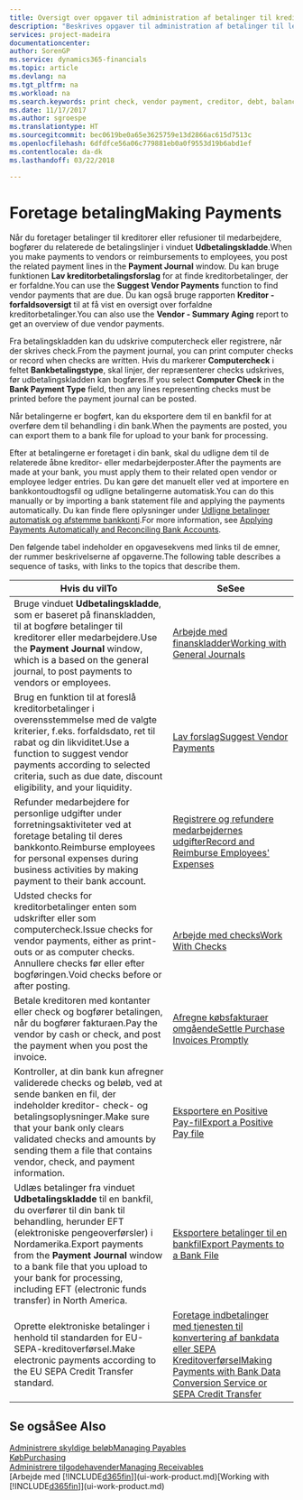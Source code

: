 ```yaml
---
title: Oversigt over opgaver til administration af betalinger til kreditorer | Microsoft Docs
description: "Beskrives opgaver til administration af betalinger til leverandører eller kreditorer, herunder bogføring af betalingslinjer og visning af en oversigt over den forfaldne saldo."
services: project-madeira
documentationcenter: 
author: SorenGP
ms.service: dynamics365-financials
ms.topic: article
ms.devlang: na
ms.tgt_pltfrm: na
ms.workload: na
ms.search.keywords: print check, vendor payment, creditor, debt, balance due, AP
ms.date: 11/17/2017
ms.author: sgroespe
ms.translationtype: HT
ms.sourcegitcommit: bec0619be0a65e3625759e13d2866ac615d7513c
ms.openlocfilehash: 6dfdfce56a06c779881eb0a0f9553d19b6abd1ef
ms.contentlocale: da-dk
ms.lasthandoff: 03/22/2018

---
```

# <a name="making-payments"></a><span data-ttu-id="143b6-103">Foretage betaling</span><span class="sxs-lookup"><span data-stu-id="143b6-103">Making Payments</span></span>
<span data-ttu-id="143b6-104">Når du foretager betalinger til kreditorer eller refusioner til medarbejdere, bogfører du relaterede de betalingslinjer i vinduet **Udbetalingskladde**.</span><span class="sxs-lookup"><span data-stu-id="143b6-104">When you make payments to vendors or reimbursements to employees, you post the related payment lines in the **Payment Journal** window.</span></span> <span data-ttu-id="143b6-105">Du kan bruge funktionen **Lav kreditorbetalingsforslag** for at finde kreditorbetalinger, der er forfaldne.</span><span class="sxs-lookup"><span data-stu-id="143b6-105">You can use the **Suggest Vendor Payments** function to find vendor payments that are due.</span></span> <span data-ttu-id="143b6-106">Du kan også bruge rapporten **Kreditor - forfaldsoversigt** til at få vist en oversigt over forfaldne kreditorbetalinger.</span><span class="sxs-lookup"><span data-stu-id="143b6-106">You can also use the **Vendor - Summary Aging** report to get an overview of due vendor payments.</span></span>

<span data-ttu-id="143b6-107">Fra betalingskladden kan du udskrive computercheck eller registrere, når der skrives check.</span><span class="sxs-lookup"><span data-stu-id="143b6-107">From the payment journal, you can print computer checks or record when checks are written.</span></span> <span data-ttu-id="143b6-108">Hvis du markerer **Computercheck** i feltet **Bankbetalingstype**, skal linjer, der repræsenterer checks udskrives, før udbetalingskladden kan bogføres.</span><span class="sxs-lookup"><span data-stu-id="143b6-108">If you select **Computer Check** in the **Bank Payment Type** field, then any lines representing checks must be printed before the payment journal can be posted.</span></span>

<span data-ttu-id="143b6-109">Når betalingerne er bogført, kan du eksportere dem til en bankfil for at overføre dem til behandling i din bank.</span><span class="sxs-lookup"><span data-stu-id="143b6-109">When the payments are posted, you can export them to a bank file for upload to your bank for processing.</span></span>

<span data-ttu-id="143b6-110">Efter at betalingerne er foretaget i din bank, skal du udligne dem til de relaterede åbne kreditor- eller medarbejderposter.</span><span class="sxs-lookup"><span data-stu-id="143b6-110">After the payments are made at your bank, you must apply them to their related open vendor or employee ledger entries.</span></span> <span data-ttu-id="143b6-111">Du kan gøre det manuelt eller ved at importere en bankkontoudtogsfil og udligne betalingerne automatisk.</span><span class="sxs-lookup"><span data-stu-id="143b6-111">You can do this manually or by importing a bank statement file and applying the payments automatically.</span></span> <span data-ttu-id="143b6-112">Du kan finde flere oplysninger under [Udligne betalinger automatisk og afstemme bankkonti](receivables-apply-payments-auto-reconcile-bank-accounts.md).</span><span class="sxs-lookup"><span data-stu-id="143b6-112">For more information, see [Applying Payments Automatically and Reconciling Bank Accounts](receivables-apply-payments-auto-reconcile-bank-accounts.md).</span></span>

<span data-ttu-id="143b6-113">Den følgende tabel indeholder en opgavesekvens med links til de emner, der rummer beskrivelserne af opgaverne.</span><span class="sxs-lookup"><span data-stu-id="143b6-113">The following table describes a sequence of tasks, with links to the topics that describe them.</span></span>

| <span data-ttu-id="143b6-114">Hvis du vil</span><span class="sxs-lookup"><span data-stu-id="143b6-114">To</span></span> | <span data-ttu-id="143b6-115">Se</span><span class="sxs-lookup"><span data-stu-id="143b6-115">See</span></span> |
| --- | --- |
|<span data-ttu-id="143b6-116">Bruge vinduet **Udbetalingskladde**, som er baseret på finanskladden, til at bogføre betalinger til kreditorer eller medarbejdere.</span><span class="sxs-lookup"><span data-stu-id="143b6-116">Use the **Payment Journal** window, which is a based on the general journal, to post payments to vendors or employees.</span></span>|[<span data-ttu-id="143b6-117">Arbejde med finanskladder</span><span class="sxs-lookup"><span data-stu-id="143b6-117">Working with General Journals</span></span>](ui-work-general-journals.md)|
| <span data-ttu-id="143b6-118">Brug en funktion til at foreslå kreditorbetalinger i overensstemmelse med de valgte kriterier, f.eks. forfaldsdato, ret til rabat og din likviditet.</span><span class="sxs-lookup"><span data-stu-id="143b6-118">Use a function to suggest vendor payments according to selected criteria, such as due date, discount eligibility, and your liquidity.</span></span> |[<span data-ttu-id="143b6-119">Lav forslag</span><span class="sxs-lookup"><span data-stu-id="143b6-119">Suggest Vendor Payments</span></span>](payables-how-suggest-vendor-payments.md) |
|<span data-ttu-id="143b6-120">Refunder medarbejdere for personlige udgifter under forretningsaktiviteter ved at foretage betaling til deres bankkonto.</span><span class="sxs-lookup"><span data-stu-id="143b6-120">Reimburse employees for personal expenses during business activities by making payment to their bank account.</span></span>|[<span data-ttu-id="143b6-121">Registrere og refundere medarbejdernes udgifter</span><span class="sxs-lookup"><span data-stu-id="143b6-121">Record and Reimburse Employees' Expenses</span></span>](finance-how-record-reimburse-employee-expenses.md)|
| <span data-ttu-id="143b6-122">Udsted checks for kreditorbetalinger enten som udskrifter eller som computercheck.</span><span class="sxs-lookup"><span data-stu-id="143b6-122">Issue checks for vendor payments, either as print-outs or as computer checks.</span></span> <span data-ttu-id="143b6-123">Annullere checks før eller efter bogføringen.</span><span class="sxs-lookup"><span data-stu-id="143b6-123">Void checks before or after posting.</span></span> |[<span data-ttu-id="143b6-124">Arbejde med checks</span><span class="sxs-lookup"><span data-stu-id="143b6-124">Work With Checks</span></span>](payables-how-work-checks.md) |
| <span data-ttu-id="143b6-125">Betale kreditoren med kontanter eller check og bogfører betalingen, når du bogfører fakturaen.</span><span class="sxs-lookup"><span data-stu-id="143b6-125">Pay the vendor by cash or check, and post the payment when you post the invoice.</span></span> |[<span data-ttu-id="143b6-126">Afregne købsfakturaer omgående</span><span class="sxs-lookup"><span data-stu-id="143b6-126">Settle Purchase Invoices Promptly</span></span>](finance-how-to-settle-purchase-invoices-promptly.md) |
| <span data-ttu-id="143b6-127">Kontroller, at din bank kun afregner validerede checks og beløb, ved at sende banken en fil, der indeholder kreditor- check- og betalingsoplysninger.</span><span class="sxs-lookup"><span data-stu-id="143b6-127">Make sure that your bank only clears validated checks and amounts by sending them a file that contains vendor, check, and payment information.</span></span> |[<span data-ttu-id="143b6-128">Eksportere en Positive Pay-fil</span><span class="sxs-lookup"><span data-stu-id="143b6-128">Export a Positive Pay file</span></span>](finance-how-positive-pay.md) |
|<span data-ttu-id="143b6-129">Udlæs betalinger fra vinduet **Udbetalingskladde** til en bankfil, du overfører til din bank til behandling, herunder EFT (elektroniske pengeoverførsler) i Nordamerika.</span><span class="sxs-lookup"><span data-stu-id="143b6-129">Export payments from the **Payment Journal** window to a bank file that you upload to your bank for processing, including EFT (electronic funds transfer) in North America.</span></span> |[<span data-ttu-id="143b6-130">Eksportere betalinger til en bankfil</span><span class="sxs-lookup"><span data-stu-id="143b6-130">Export Payments to a Bank File</span></span>](payables-how-export-payments-bank-file.md)|
|<span data-ttu-id="143b6-131">Oprette elektroniske betalinger i henhold til standarden for EU-SEPA-kreditoverførsel.</span><span class="sxs-lookup"><span data-stu-id="143b6-131">Make electronic payments according to the EU SEPA Credit Transfer standard.</span></span>|[<span data-ttu-id="143b6-132">Foretage indbetalinger med tjenesten til konvertering af bankdata eller SEPA Kreditoverførsel</span><span class="sxs-lookup"><span data-stu-id="143b6-132">Making Payments with Bank Data Conversion Service or SEPA Credit Transfer</span></span>](finance-make-payments-with-bank-data-conversion-service-or-sepa-credit-transfer.md)|    

## <a name="see-also"></a><span data-ttu-id="143b6-133">Se også</span><span class="sxs-lookup"><span data-stu-id="143b6-133">See Also</span></span>
[<span data-ttu-id="143b6-134">Administrere skyldige beløb</span><span class="sxs-lookup"><span data-stu-id="143b6-134">Managing Payables</span></span>](payables-manage-payables.md)  
[<span data-ttu-id="143b6-135">Køb</span><span class="sxs-lookup"><span data-stu-id="143b6-135">Purchasing</span></span>](purchasing-manage-purchasing.md)  
[<span data-ttu-id="143b6-136">Administrere tilgodehavender</span><span class="sxs-lookup"><span data-stu-id="143b6-136">Managing Receivables</span></span>](receivables-manage-receivables.md)  
<span data-ttu-id="143b6-137">[Arbejde med [!INCLUDE[d365fin](includes/d365fin_md.md)]](ui-work-product.md)</span><span class="sxs-lookup"><span data-stu-id="143b6-137">[Working with [!INCLUDE[d365fin](includes/d365fin_md.md)]](ui-work-product.md)</span></span>  

